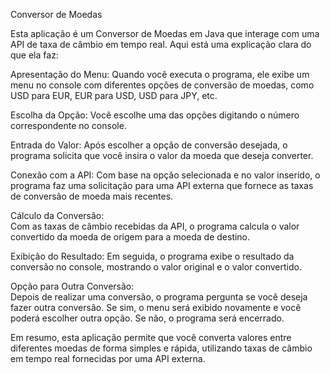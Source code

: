 Conversor de Moedas

Esta aplicação é um Conversor de Moedas em Java que interage com uma API de taxa de câmbio em tempo real. Aqui está uma explicação clara do que ela faz:

Apresentação do Menu:
        Quando você executa o programa, ele exibe um menu no console com diferentes opções de conversão de moedas, como USD para EUR, EUR para USD, USD para JPY, etc.
        
 Escolha da Opção:
          Você escolhe uma das opções digitando o número correspondente no console.

Entrada do Valor:
        Após escolher a opção de conversão desejada, o programa solicita que você insira o valor da moeda que deseja converter.

Conexão com a API:
        Com base na opção selecionada e no valor inserido, o programa faz uma solicitação para uma API externa que fornece as taxas de conversão de moeda mais recentes.

Cálculo da Conversão:        
        Com as taxas de câmbio recebidas da API, o programa calcula o valor convertido da moeda de origem para a moeda de destino.

Exibição do Resultado:
        Em seguida, o programa exibe o resultado da conversão no console, mostrando o valor original e o valor convertido.

Opção para Outra Conversão:                                
        Depois de realizar uma conversão, o programa pergunta se você deseja fazer outra conversão. Se sim, o menu será exibido novamente e você poderá escolher outra opção. Se não, o programa será encerrado.

Em resumo, esta aplicação permite que você converta valores entre diferentes moedas de forma simples e rápida, utilizando taxas de câmbio em tempo real fornecidas por uma API externa.
